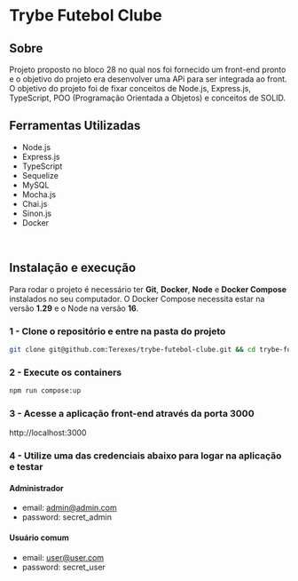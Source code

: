 # Trybe Futebol Clube

## Sobre

Projeto proposto no bloco 28 no qual nos foi fornecido um front-end pronto e o objetivo do projeto era desenvolver uma APi para ser integrada ao front.<br />
O objetivo do projeto foi de fixar conceitos de Node.js, Express.js, TypeScript, POO (Programação Orientada a Objetos) e conceitos de SOLID.
<br />

## Ferramentas Utilizadas

* Node.js
* Express.js
* TypeScript
* Sequelize
* MySQL
* Mocha.js
* Chai.js
* Sinon.js
* Docker
<br />

## Instalação e execução

Para rodar o projeto é necessário ter **Git**, **Docker**, **Node** e **Docker Compose** instalados no seu computador. O Docker Compose necessita estar na versão **1.29** e o Node na versão **16**.

### 1 - Clone o repositório e entre na pasta do projeto
```sh
git clone git@github.com:Terexes/trybe-futebol-clube.git && cd trybe-futebol-clube
```

### 2 - Execute os containers

```sh
npm run compose:up
```

### 3 - Acesse a aplicação front-end através da porta 3000

http://localhost:3000

### 4 - Utilize uma das credenciais abaixo para logar na aplicação e testar

#### Administrador

* email: admin@admin.com
* password: secret_admin

#### Usuário comum

* email: user@user.com
* password: secret_user

<br />
